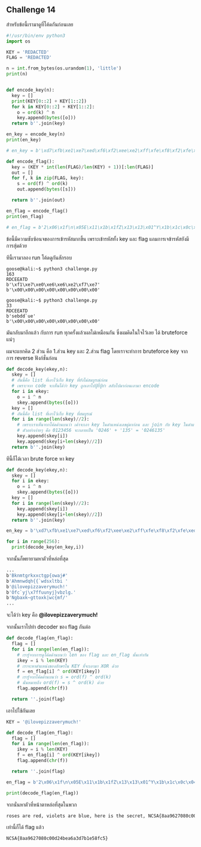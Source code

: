 ## Challenge 14

สำหรับข้อนี้เรามาดูที่โค้ดกันก่อนเลย

```python
#!/usr/bin/env python3
import os

KEY = 'REDACTED'
FLAG = 'REDACTED'

n = int.from_bytes(os.urandom(1), 'little')
print(n)


def encode_key(n):
  key = []
  print(KEY[0::2] + KEY[1::2])
  for k in KEY[0::2] + KEY[1::2]:
    o = ord(k) ^ n
    key.append(bytes([o]))
  return b''.join(key)

en_key = encode_key(n)
print(en_key)

# en_key = b'\xd7\xfb\xe1\xe7\xed\xf6\xf2\xee\xe2\xff\xfe\xf8\xf2\xfe\xed\xe1\xe5\xfa\xf4\xb6'

def encode_flag():
  key = (KEY * int(len(FLAG)/len(KEY) + 1))[:len(FLAG)]
  out = []
  for f, k in zip(FLAG, key):
    s = ord(f) ^ ord(k)
    out.append(bytes([s]))

  return b''.join(out)

en_flag = encode_flag()
print(en_flag)

# en_flag = b'2\x06\x1f\n\x05E\x11\x1b\x1fZ\x13\x13\x01^Y\x1b\x1c\x0c\x04D4\x1aL\x0e\x04\x00P\x0b\x16\x0f\x04ZE\x1a\x1c\x1f\x10C\x01R`\x1d\x04\nV\x16\x15\n\x08\x1f\x15ZE<:>4\x18P@!PZ]AUHY\x19JQ\x12WF\x1b\x08\x14U\t\x12$^\x0e^\x13PH\x0f\x19O\x1cV\x0c\x01Y\x0b\x1a\x11HX/\x1c'
```

ข้อนี้มีความซับซ้อนจของการเข้ารหัสมากขึ้น เพราะเข้ารหัสทั้ง key และ flag แถมการเจข้ารหัสยังมีการสุ่มด้วย

ทีนี้เรามาลอง run โค้ดดูกันสักรอบ

```console
goose@kali:~$ python3 challenge.py
163
RDCEEATD
b'\xf1\xe7\xe0\xe6\xe6\xe2\xf7\xe7'
b'\x00\x00\x00\x00\x00\x00\x00\x00'

goose@kali:~$ python3 challenge.py
33
RDCEEATD
b'sebdd`ue'
b'\x00\x00\x00\x00\x00\x00\x00\x00'
```

มันกลับมาอีกแล้ว กับการ run ทุกครั้งแล้วผลไม่เหมือนกัน ซึ่งผมคิดในใจไว้เลย ได้ bruteforce แน่ๆ

ผมจะแยกคิด 2 ส่วน คือ 1.ส่วน key และ 2.ส่วน flag
โดยเราจะทำการ bruteforce key จากการ reverse ฟังก์ชั่นก่อน

```python
def decode_key(ekey,n):
  skey = []
  # อันนี้คือ list ที่เอาไว้เก็บ key ที่ยังไม่สมบูรณ์ก่อน
  # เพราะจาก code จะเห็นได้ว่า key ถูกเอาไปปู้ยี้ปู้ยำ สลับไปมาก่อนเอามา encode
  for i in ekey:
    o = i ^ n
    skey.append(bytes([o]))
  key = []
  # อันนี้คือ list ที่เอาไว้เก็บ key ที่สมบูรณ์
  for i in range(len(skey)//2):
    # เพราะเราเห็นจากโค้ดด้านบนว่า เค้าจะเอา key ในตำแหน่งเลขคู่มาก่อน และ join กับ key ในตำแหน่งเลขคี่
    # ตัวอย่างง่ายๆ คือ 0123456 จะกลายเป็น '0246' + '135' = '0246135'
    key.append(skey[i])
    key.append(skey[i+len(skey)//2])
  return b''.join(key)
```

ทีนี้ก็ได้เวลา brute force หา key

```python
def decode_key(ekey,n):
  skey = []
  for i in ekey:
    o = i ^ n
    skey.append(bytes([o]))
  key = []
  for i in range(len(skey)//2):
    key.append(skey[i])
    key.append(skey[i+len(skey)//2])
  return b''.join(key)

en_key = b'\xd7\xfb\xe1\xe7\xed\xf6\xf2\xee\xe2\xff\xfe\xf8\xf2\xfe\xed\xe1\xe5\xfa\xf4\xb6'

for i in range(256):
  print(decode_key(en_key,i))
```

จากนั้นก็พยายามหาตัวที่หล่อที่สุด

```bash
...
b'Bknmtgrkxxctgp{owaj#'
b'Ahmnwdqh{{`wdsxltbi '
b'@ilovepizzaverymuch!'
b'Ofc`yj\x7ffuunyj}vbzlg.'
b'Ngbaxk~gttoxk|wc{mf/'
...
```

จะได้ว่า key คือ **@ilovepizzaverymuch!**

จากนั้นเราไปทำ decoder ของ flag กันต่อ

```python
def decode_flag(en_flag):
  flag = []
  for i in range(len(en_flag)):
    # เรารู้จากการดูโค้ดด้านบนว่า len ของ flag และ en_flag นั้นเท่ากัน
    ikey = i % len(KEY)
    # เราจะหาตำแหน่งของอักษรใน KEY ที่จะเอามา XOR ด้วย
    f = en_flag[i] ^ ord(KEY[ikey])
    # เรารู้จากโค้ดด้านบนว่า s = ord(f) ^ ord(k)
    # นั่นหมายถึง ord(f) = s ^ ord(k) ด้วย
    flag.append(chr(f))

  return ''.join(flag)
```

เอาไปใช้กันเลย

```python
KEY = '@ilovepizzaverymuch!'

def decode_flag(en_flag):
  flag = []
  for i in range(len(en_flag)):
    ikey = i % len(KEY)
    f = en_flag[i] ^ ord(KEY[ikey])
    flag.append(chr(f))

  return ''.join(flag)

en_flag = b'2\x06\x1f\n\x05E\x11\x1b\x1fZ\x13\x13\x01^Y\x1b\x1c\x0c\x04D4\x1aL\x0e\x04\x00P\x0b\x16\x0f\x04ZE\x1a\x1c\x1f\x10C\x01R`\x1d\x04\nV\x16\x15\n\x08\x1f\x15ZE<:>4\x18P@!PZ]AUHY\x19JQ\x12WF\x1b\x08\x14U\t\x12$^\x0e^\x13PH\x0f\x19O\x1cV\x0c\x01Y\x0b\x1a\x11HX/\x1c'

print(decode_flag(en_flag))
```

จากนั่นหาตัวที่หน้าตาหล่อที่สุดในพวก

```bash
roses are red, violets are blue, here is the secret, NCSA{8aa9627080c00d24bea6a3d7b1e58fc5} is for you
```

เท่านี้ก็ได้ flag แล้ว

```bash
NCSA{8aa9627080c00d24bea6a3d7b1e58fc5}
```

